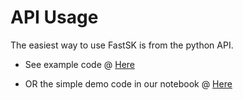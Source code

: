API Usage
=======================================

The easiest way to use FastSK is from the python API. 

+ See example code @ [Here](https://github.com/QData/FastSK/blob/master/examples/run.py)

+ OR the simple demo code in our notebook @ [Here](https://fastsk.readthedocs.io/en/latest/2demo/fastDemo.html)